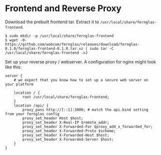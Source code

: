 # Frontend and Reverse Proxy

Download the prebuilt frontend tar.
Extract it to `/usr/local/share/fernglas-frontend`.

```
$ sudo mkdir -p /usr/local/share/fernglas-frontend
$ wget -O- https://github.com/wobcom/fernglas/releases/download/fernglas-0.1.0/fernglas-frontend-0.1.0.tar.xz | sudo tar -C /usr/local/share/fernglas-frontend -xJ
```

Set up your reverse proxy / webserver.
A configuration for nginx might look like this:

```
server {
	# we expect that you know how to set up a secure web server on your platform

	location / {
		root /usr/local/share/fernglas-frontend;
	}
	location /api/ {
		proxy_pass http://[::1]:3000; # match the api.bind setting from your fernglas config
		proxy_set_header Host $host;
		proxy_set_header X-Real-IP $remote_addr;
		proxy_set_header X-Forwarded-For $proxy_add_x_forwarded_for;
		proxy_set_header X-Forwarded-Proto $scheme;
		proxy_set_header X-Forwarded-Host $host;
		proxy_set_header X-Forwarded-Server $host;
	}
}
```
